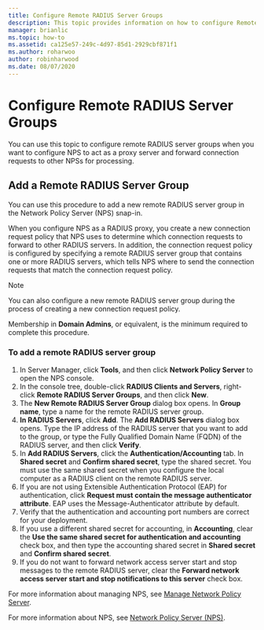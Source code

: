 ```yaml
---
title: Configure Remote RADIUS Server Groups
description: This topic provides information on how to configure Remote RADIUS Server Groups in Network Policy Server in Windows Server 2016.
manager: brianlic
ms.topic: how-to
ms.assetid: ca125e57-249c-4d97-85d1-2929cbf871f1
ms.author: roharwoo
author: robinharwood
ms.date: 08/07/2020
---
```


# Configure Remote RADIUS Server Groups

You can use this topic to configure remote RADIUS server groups when you want to configure NPS to act as a proxy server and forward connection requests to other NPSs for processing.

## Add a Remote RADIUS Server Group

You can use this procedure to add a new remote RADIUS server group in the Network Policy Server (NPS) snap-in.

When you configure NPS as a RADIUS proxy, you create a new connection request policy that NPS uses to determine which connection requests to forward to other RADIUS servers. In addition, the connection request policy is configured by specifying a remote RADIUS server group that contains one or more RADIUS servers, which tells NPS where to send the connection requests that match the connection request policy.

>[!NOTE]
>You can also configure a new remote RADIUS server group during the process of creating a new connection request policy.

Membership in **Domain Admins**, or equivalent, is the minimum required to complete this procedure.

### To add a remote RADIUS server group

1. In Server Manager, click **Tools**, and then click **Network Policy Server** to open the NPS console.
2. In the console tree, double-click **RADIUS Clients and Servers**, right-click **Remote RADIUS Server Groups**, and then click **New**.
3. The **New Remote RADIUS Server Group** dialog box opens. In **Group name**, type a name for the remote RADIUS server group.
4. **In RADIUS Servers**, click **Add**. The **Add RADIUS Servers** dialog box opens. Type the IP address of the RADIUS server that you want to add to the group, or type the Fully Qualified Domain Name \(FQDN\) of the RADIUS server, and then click **Verify**.
5. In **Add RADIUS Servers**, click the **Authentication/Accounting** tab. In **Shared secret** and **Confirm shared secret**, type the shared secret. You must use the same shared secret when you configure the local computer as a RADIUS client on the remote RADIUS server.
6. If you are not using Extensible Authentication Protocol (EAP) for authentication, click **Request must contain the message authenticator attribute**. EAP uses the Message-Authenticator attribute by default.
7. Verify that the authentication and accounting port numbers are correct for your deployment.
8. If you use a different shared secret for accounting, in **Accounting**, clear the **Use the same shared secret for authentication and accounting** check box, and then type the accounting shared secret in **Shared secret** and **Confirm shared secret**.
9. If you do not want to forward network access server start and stop messages to the remote RADIUS server, clear the **Forward network access server start and stop notifications to this server** check box.

For more information about managing NPS, see [Manage Network Policy Server](nps-manage-top.md).

For more information about NPS, see [Network Policy Server (NPS)](nps-top.md).


